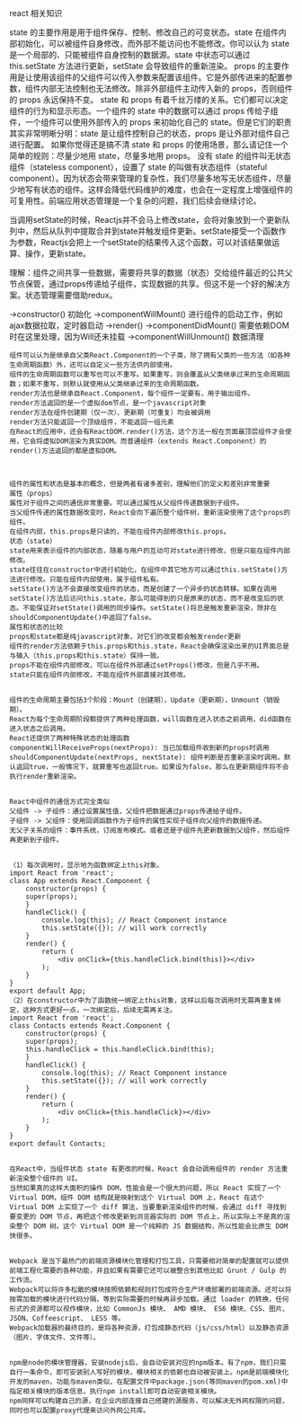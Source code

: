 

   react 相关知识
   
   state 的主要作用是用于组件保存、控制、修改自己的可变状态。state 在组件内部初始化，可以被组件自身修改，而外部不能访问也不能修改。你可以认为 state 是一个局部的、只能被组件自身控制的数据源。state 中状态可以通过 this.setState 方法进行更新，setState 会导致组件的重新渲染。
   props 的主要作用是让使用该组件的父组件可以传入参数来配置该组件。它是外部传进来的配置参数，组件内部无法控制也无法修改。除非外部组件主动传入新的 props，否则组件的 props 永远保持不变。
   state 和 props 有着千丝万缕的关系。它们都可以决定组件的行为和显示形态。一个组件的 state 中的数据可以通过 props 传给子组件，一个组件可以使用外部传入的 props 来初始化自己的 state。但是它们的职责其实非常明晰分明：state 是让组件控制自己的状态，props 是让外部对组件自己进行配置。
   如果你觉得还是搞不清 state 和 props 的使用场景，那么请记住一个简单的规则：尽量少地用 state，尽量多地用 props。
   没有 state 的组件叫无状态组件（stateless component），设置了 state 的叫做有状态组件（stateful component）。因为状态会带来管理的复杂性，我们尽量多地写无状态组件，尽量少地写有状态的组件。这样会降低代码维护的难度，也会在一定程度上增强组件的可复用性。前端应用状态管理是一个复杂的问题，我们后续会继续讨论。
   
   当调用setState的时候，Reactjs并不会马上修改state，会将对象放到一个更新队列中，然后从队列中提取合并到state并触发组件更新。setState接受一个函数作为参数，Reactjs会把上一个setState的结果传入这个函数，可以对该结果做运算、操作，更新state。
   
   
   理解：组件之间共享一些数据，需要将共享的数据（状态）交给组件最近的公共父节点保管，通过props传递给子组件，实现数据的共享。但这不是一个好的解决方案。状态管理需要借助redux。
   
   ->constructor() 初始化
   ->componentWillMount() 进行组件的启动工作，例如ajax数据拉取，定时器启动
   ->render()
	->componentDidMount() 需要依赖DOM时在这里处理，因为Will还未挂载
	->componentWillUnmount() 数据清理

	组件可以认为是继承自父类React.Component的一个子类，除了拥有父类的一些方法（如各种生命周期函数）外，还可以自定义一些方法供内部使用。
	组件的生命周期函数可以重写也可以不重写。如果重写，则会覆盖从父类继承过来的生命周期函数；如果不重写，则默认就使用从父类继承过来的生命周期函数。
	render方法也是继承自React.Component，每个组件一定要有，用于输出组件。
	render方法返回的是一个虚拟dom节点，是一个javascript对象
	render方法在组件创建期（仅一次）、更新期（可重复）均会被调用
	render方法只能返回一个顶级组件，不能返回一组元素
	在React的应用中，还会有ReactDOM.render()方法，这个方法一般在页面最顶层组件才会使用，它会将虚拟DOM渲染为真实DOM。而普通组件（extends React.Component）的render()方法返回的都是虚拟DOM。
	
	
	
	组件的属性和状态是基本的概念，但是两者有诸多差别，理解他们的定义和差别非常重要
	属性（props）
	属性对于组件之间的通信非常重要。可以通过属性从父组件传递数据到子组件。
	当父组件传递的属性数据改变时，React会向下遍历整个组件树，重新渲染使用了这个props的组件。
	在组件内部，this.props是只读的，不能在组件内部修改this.props。
	状态（state）
	state用来表示组件的内部状态，随着与用户的互动可对state进行修改，但是只能在组件内部修改。
	state往往在constructor中进行初始化，在组件中其它地方可以通过this.setState()方法进行修改。只能在组件内部使用，属于组件私有。
    setState()方法不会直接改变组件的状态，而是创建了一个异步的状态转移。如果在调用setState()方法后访问this.state，那么可能得到的只是原来的状态，而不是改变后的状态。不能保证对setState()调用的同步操作。setState()将总是触发重新渲染，除非在shouldComponentUpdate()中返回了false。
	属性和状态的比较
	props和state都是纯javascript对象，对它们的改变都会触发render更新
	组件的render方法依赖于this.props和this.state，React会确保渲染出来的UI界面总是与输入（this.props和this.state）保持一致。
	props不能在组件内部修改，可以在组件外部通过setProps()修改，但是几乎不用。
	state只能在组件内部修改，不能在组件外部直接对其修改。


	组件的生命周期主要包括3个阶段：Mount（创建期），Update（更新期），Unmount（销毁期）。
	React为每个生命周期阶段都提供了两种处理函数，will函数在进入状态之前调用，did函数在进入状态之后调用。
	React还提供了两种特殊状态的处理函数
	componentWillReceiveProps(nextProps): 当已加载组件收到新的props时调用
	shouldComponentUpdate(nextProps, nextState): 组件判断是否重新渲染时调用。默认返回true，一般情况下，就算重写也返回true。如果设为false，那么在更新期组件将不会执行render重新渲染。


    React中组件的通信方式完全类似
	父组件 -> 子组件：通过设置属性值，父组件把数据通过props传递给子组件。
	子组件 -> 父组件：使用回调函数作为子组件的属性实现子组件向父组件的数据传递。
	无父子关系的组件：事件系统，订阅发布模式。或者还是子组件先更新数据到父组件，然后组件再更新到子组件。	
	
	
	（1）每次调用时，显示地为函数绑定上this对象。
	import React from 'react';
	class App extends React.Component {
		constructor(props) {
		super(props);
		}
		handleClick() {
			console.log(this); // React Component instance
			this.setState({}); // will work correctly
		}
		render() {
			return (
				<div onClick={this.handleClick.bind(this)}></div>
			);
		}
	}
	export default App;
    （2）在constructor中为了函数统一绑定上this对象，这样以后每次调用时无需再重复绑定，这种方式更好一点，一次绑定后，后续无需再关注。
	import React from 'react';
	class Contacts extends React.Component {
		constructor(props) {
		super(props);
		this.handleClick = this.handleClick.bind(this);
		}
		handleClick() {
			console.log(this); // React Component instance
			this.setState({}); // will work correctly
		}
		render() {
			return (
				<div onClick={this.handleClick}></div>
			);
		}
	}
	export default Contacts;

	
	在React中，当组件状态 state 有更改的时候，React 会自动调用组件的 render 方法重新渲染整个组件的 UI。
	当然如果真的这样大面积的操作 DOM，性能会是一个很大的问题，所以 React 实现了一个Virtual DOM，组件 DOM 结构就是映射到这个 Virtual DOM 上，React 在这个 Virtual DOM 上实现了一个 diff 算法，当要重新渲染组件的时候，会通过 diff 寻找到要变更的 DOM 节点，再把这个修改更新到浏览器实际的 DOM 节点上，所以实际上不是真的渲染整个 DOM 树。这个 Virtual DOM 是一个纯粹的 JS 数据结构，所以性能会比原生 DOM 快很多。
			
	
	Webpack 是当下最热门的前端资源模块化管理和打包工具，只需要相对简单的配置就可以提供前端工程化需要的各种功能，并且如果有需要它还可以被整合到其他比如 Grunt / Gulp 的工作流。
	Webpack可以将许多松散的模块按照依赖和规则打包成符合生产环境部署的前端资源。还可以将按需加载的模块进行代码分隔，等到实际需要的时候再异步加载。通过 loader 的转换，任何形式的资源都可以视作模块，比如 CommonJs 模块、 AMD 模块、 ES6 模块、CSS、图片、 JSON、Coffeescript、 LESS 等。
	Webpack加载器的最终目的，是将各种资源，打包成静态代码（js/css/html）以及静态资源（图片、字体文件、文件等）。
	
	
	npm是node的模块管理器，安装nodejs后，会自动安装对应的npm版本。有了npm，我们只需自行一条命令，即可安装别人写好的模块，模块相关的依赖也自动被安装上。npm是前端模块化开发的maven，功能与maven类似，在配置文件中package.json(等同maven的pom.xml)中指定相关模块的版本信息，执行npm install即可自动安装相关模块。
	npm同样可以构建自己的源，在企业内部连接自己搭建的源服务，可以解决无外网权限的问题，同时也可以配置proxy代理来访问外网公共库。
	
	
	
	
		
		
	
	
	
	
	
	
	
	
	
	
	
	
	
	
	
	
	
	
	
	
	
	
	
	
	
	
	
	
	
	
